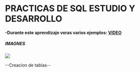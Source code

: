 # **PRACTICAS DE SQL ESTUDIO Y DESARROLLO**

#### -Durante este aprendizaje veras varios ejemplos: [VIDEO](https://youtu.be/BLf5EOX_AwM "VIDEO")

##### IMAGNES 
![](http://serprointec.com/wp-content/uploads/2022/03/testimonial-1.png/)

--Creacion de tablas--
